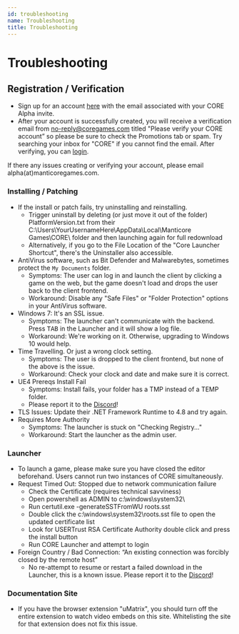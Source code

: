 ```yaml
---
id: troubleshooting
name: Troubleshooting
title: Troubleshooting
---
```


# Troubleshooting

## Registration / Verification

- Sign up for an account [here](www.coregames.com/register) with the email associated with your CORE Alpha invite.
- After your account is successfully created, you will receive a verification email from no-reply@coregames.com titled "Please verify your CORE account” so please be sure to check the Promotions tab or spam. Try searching your inbox for "CORE" if you cannot find the email. After verifying, you can [login](https://www.coregames.com/login).

If there any issues creating or verifying your account, please email alpha(at)manticoregames.com.

### Installing / Patching

- If the install or patch fails, try uninstalling and reinstalling.
    - Trigger uninstall by deleting (or just move it out of the folder) PlatformVersion.txt from their C:\Users\YourUsernameHere\AppData\Local\Manticore Games\CORE\ folder and then launching again for full redownload
    - Alternatively, if you go to the File Location of the "Core Launcher Shortcut", there's the Uninstaller also accessible.
- AntiVirus software, such as Bit Defender and Malwarebytes, sometimes protect the `My Documents` folder.
    - Symptoms: The user can log in and launch the client by clicking a game on the web, but the game doesn't load and drops the user back to the client frontend.
    - Workaround: Disable any "Safe Files" or "Folder Protection" options in your AntiVirus software.
- Windows 7: It's an SSL issue.
    - Symptoms: The launcher can't communicate with the backend. Press <kbd>TAB</kbd> in the Launcher and it will show a log file.
    - Workaround: We're working on it. Otherwise, upgrading to Windows 10 would help.
- Time Travelling. Or just a wrong clock setting.
    - Symptoms: The user is dropped to the client frontend, but none of the above is the issue.
    - Workaround: Check your clock and date and make sure it is correct.
- UE4 Prereqs Install Fail
    - Symptoms: Install fails, your folder has a TMP instead of a TEMP folder.
    - Please report it to the [Discord](https://discord.gg/85k8A7V)!
- TLS Issues: Update their .NET Framework Runtime to 4.8 and try again.
- Requires More Authority
    - Symptoms: The launcher is stuck on "Checking Registry..."
    - Workaround: Start the launcher as the admin user.

### Launcher

- To launch a game, please make sure you have closed the editor beforehand. Users cannot run two instances of CORE simultaneously.
- Request Timed Out: Stopped due to network communication failure
    - Check the Certificate (requires technical savviness)
    - Open powershell as ADMIN to c:\windows\system32\
    - Run certutil.exe -generateSSTFromWU roots.sst
    - Double click the c:\windows\system32\roots.sst file to open the updated certificate list
    - Look for USERTrust RSA Certificate Authority double click and press the install button
    - Run CORE Launcher and attempt to login
- Foreign Country / Bad Connection: “An existing connection was forcibly closed by the remote host”
    - No re-attempt to resume or restart a failed download in the Launcher, this is a known issue. Please report it to the [Discord](https://discord.gg/85k8A7V)!

### Documentation Site

- If you have the browser extension "uMatrix", you should turn off the entire extension to watch video embeds on this site. Whitelisting the site for that extension does not fix this issue.
